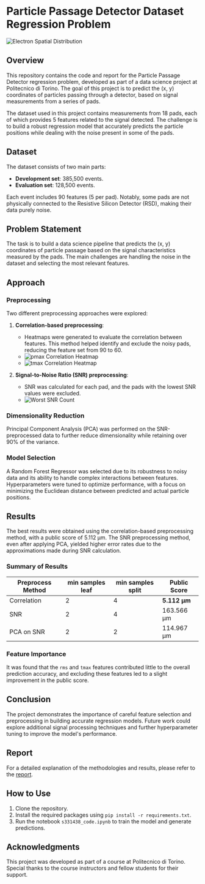
# Particle Passage Detector Dataset Regression Problem

![Electron Spatial Distribution](images/electron_spatial_distribution.png)

## Overview

This repository contains the code and report for the Particle Passage Detector regression problem, developed as part of a data science project at Politecnico di Torino. The goal of this project is to predict the (x, y) coordinates of particles passing through a detector, based on signal measurements from a series of pads.

The dataset used in this project contains measurements from 18 pads, each of which provides 5 features related to the signal detected. The challenge is to build a robust regression model that accurately predicts the particle positions while dealing with the noise present in some of the pads.

## Dataset

The dataset consists of two main parts:

- **Development set**: 385,500 events.
- **Evaluation set**: 128,500 events.

Each event includes 90 features (5 per pad). Notably, some pads are not physically connected to the Resistive Silicon Detector (RSD), making their data purely noise.

## Problem Statement

The task is to build a data science pipeline that predicts the (x, y) coordinates of particle passage based on the signal characteristics measured by the pads. The main challenges are handling the noise in the dataset and selecting the most relevant features.

## Approach

### Preprocessing

Two different preprocessing approaches were explored:

1. **Correlation-based preprocessing**:
   - Heatmaps were generated to evaluate the correlation between features. This method helped identify and exclude the noisy pads, reducing the feature set from 90 to 60.
   - ![pmax Correlation Heatmap](images/pmax_correlation_heatmap.png)
   - ![tmax Correlation Heatmap](images/tmax_correlation_heatmap.png)

2. **Signal-to-Noise Ratio (SNR) preprocessing**:
   - SNR was calculated for each pad, and the pads with the lowest SNR values were excluded.
   - ![Worst SNR Count](images/worst_snr_count.png)

### Dimensionality Reduction

Principal Component Analysis (PCA) was performed on the SNR-preprocessed data to further reduce dimensionality while retaining over 90% of the variance.

### Model Selection

A Random Forest Regressor was selected due to its robustness to noisy data and its ability to handle complex interactions between features. Hyperparameters were tuned to optimize performance, with a focus on minimizing the Euclidean distance between predicted and actual particle positions.

## Results

The best results were obtained using the correlation-based preprocessing method, with a public score of 5.112 µm. The SNR preprocessing method, even after applying PCA, yielded higher error rates due to the approximations made during SNR calculation.

### Summary of Results

| Preprocess Method    | min samples leaf | min samples split | Public Score  |
|----------------------|------------------|-------------------|---------------|
| Correlation          | 2                | 4                 | **5.112 µm**  |
| SNR                  | 2                | 4                 | 163.566 µm    |
| PCA on SNR           | 2                | 2                 | 114.967 µm    |

### Feature Importance

It was found that the `rms` and `tmax` features contributed little to the overall prediction accuracy, and excluding these features led to a slight improvement in the public score.

## Conclusion

The project demonstrates the importance of careful feature selection and preprocessing in building accurate regression models. Future work could explore additional signal processing techniques and further hyperparameter tuning to improve the model's performance.

## Report

For a detailed explanation of the methodologies and results, please refer to the [report](s331438_report_winter.pdf).

## How to Use

1. Clone the repository.
2. Install the required packages using `pip install -r requirements.txt`.
3. Run the notebook `s331438_code.ipynb` to train the model and generate predictions.

## Acknowledgments

This project was developed as part of a course at Politecnico di Torino. Special thanks to the course instructors and fellow students for their support.
